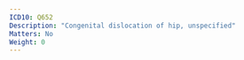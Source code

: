 ```yaml
---
ICD10: Q652
Description: "Congenital dislocation of hip, unspecified"
Matters: No
Weight: 0
---
```


